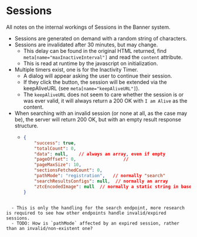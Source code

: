 # Sessions

All notes on the internal workings of Sessions in the Banner system.

- Sessions are generated on demand with a random string of characters.
- Sessions are invalidated after 30 minutes, but may change.
  - This delay can be found in the original HTML returned, find `meta[name="maxInactiveInterval"]` and read the `content` attribute.
  - This is read at runtime by the javascript on initialization.
- Multiple timers exist, one is for the Inactivity Timer.
  - A dialog will appear asking the user to continue their session.
  - If they click the button, the session will be extended via the keepAliveURL (see `meta[name="keepAliveURL"]`).
  - The `keepAliveURL` does not seem to care whether the session is or was ever valid, it will always return a 200 OK with `I am Alive` as the content.
- When searching with an invalid session (or none at all, as the case may be), the server will return 200 OK, but with an empty result response structure.
  - ```json
    {
        "success": true,
        "totalCount": 0,
        "data": null,    // always an array, even if empty
        "pageOffset": 0,                  //
        "pageMaxSize": 10,
        "sectionsFetchedCount": 0,
        "pathMode": "registration",   // normally "search"
        "searchResultsConfigs": null,  // normally an array
        "ztcEncodedImage": null  // normally a static string in base64
    }
```
    
  - This is only the handling for the search endpoint, more research is required to see how other endpoints handle invalid/expired sessions.
  - TODO: How is `pathMode` affected by an expired session, rather than an invalid/non-existent one?